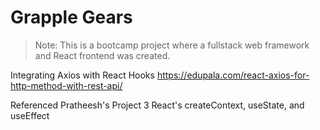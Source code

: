 # Grapple Gears
>Note: This is a bootcamp project where a fullstack web framework and React frontend was created.

Integrating Axios with React Hooks
https://edupala.com/react-axios-for-http-method-with-rest-api/

Referenced Pratheesh's Project 3 React's createContext, useState, and useEffect
